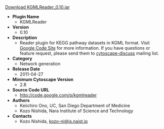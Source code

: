 <a href="KGMLReader_0.10.jar">Download KGMLReader_0.10.jar</a>

* __Plugin Name__
  * KGMLReader
* __Version__
  * 0.10
* __Description__
  * Reader plugin for KEGG pathway datasets in KGML format.  Visit <a href="http://code.google.com/p/kgmlreader/">Google Code Site</a> for more information.  If you have questions or feature request, please send them to <a href="http://groups-beta.google.com/group/cytoscape-discuss">cytoscape-discuss</a> mailing list.
* __Category__
  * Network generation
* __Release Date__
  * 2011-04-27
* __Minimum Cytoscape Version__
  * 2.8
* __Source Code URL__
  * http://code.google.com/p/kgmlreader
* __Authors__
  * Keiichiro Ono, UC, San Diego Department of Medicine
  * Kozo Nishida, Nara Institute of Science and Technology
* __Contacts__
  * Kozo Nishida, kozo-ni@is.naist.jp

